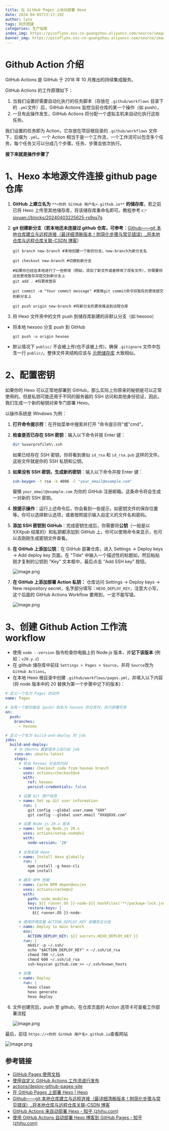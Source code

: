 ```yaml
---
title: 在 GitHub Pages 上自动部署 Hexo
date: 2024-04-05T23:17:19Z
author: lynx
tags: 网页搭建
categories: 生产指南
index_img: https://picoflynx.oss-cn-guangzhou.aliyuncs.com/source/images/siyuanpic/20240405230721.png
banner_img: https://picoflynx.oss-cn-guangzhou.aliyuncs.com/source/images/siyuanpic/20240405230721.png
---
```


# Github Action 介绍

GitHub Actions 是 GitHub 于 2018 年 10 月推出的持续集成服务。

GitHub Actions 的工作原理如下：

1. 当我们设置好需要自动化执行的任务脚本（存放在 `.github/workflows`​ 目录下的 `.yml`​ 文件）后，GitHub Actions 监控当前仓库的某一个操作（如 push）。
2. 一旦有此操作发生，GitHub Actions 将分配一个虚拟主机来自动化执行这些任务。

我们设置的任务即为 Action，它存放在项目根目录的 `.github/workflows`​ 文件下，后缀为 `.yml`​。一个 Action 相当于是一个工作流，一个工作流可以包含多个任务，每个任务又可以分成几个步骤。任务、步骤会依次执行。

**接下来就是操作步骤了**

# 1、Hexo 本地源文件连接 github page 仓库

1. **GitHub 上建立名为**  `**<你的 GitHub 用户名>.github.io**` **的储存库**，若之前已将 Hexo 上传至其他储存库，将该储存库重命名即可。教程参考 👉[siyuan://blocks/20240403225625-rs9ss7g](siyuan://blocks/20240403225625-rs9ss7g)
2. **git 创建新分支（若本地还未连接过 github 仓库，可参考：**​[Github——git 本地仓库建立与远程连接（最详细清晰版本！附简化步骤与常见错误）_将本地仓库与远程仓库关联-CSDN 博客](https://blog.csdn.net/qq_29493173/article/details/113094143)）

   ```git
   git branch new-branch #本地创建一个新的分支，new-branch为新分支名
   
   git checkout new-branch #切换到新分支
   
   #如果你已经在本地进行了一些修改（例如，添加了新文件或者修改了现有文件），你需要将这些更改暂存并提交到新分支上
   git add . #将更改暂存
   
   git commit -m "Your commit message" #使用git commit命令将暂存的更改提交到新分支上
   
   git push origin new-branch #将新分支的更改推送到远程仓库
   ```
3. 将 Hexo 文件夹中的文件 push 到储存库新建的非默认分支（如 hexooo）

* 将本地 hexooo 分支 push 到 GitHub

  ```
  git push -u origin hexooo
  ```
* 默认情况下 `public/`​ 不会被上传(也不该被上传)，确保 `.gitignore`​ 文件中包含一行 `public/`​。整体文件夹结构应该与 [示例储存库](https://github.com/hexojs/hexo-starter) 大致相似。

# 2、配置密钥

如果你的 Hexo 可以正常地部署到 GitHub，那么实际上你原来的秘钥是可以正常使用的。但是私钥可能还用于不同的服务器的 SSH 访问和其他身份验证，因此，我们生成一个新的秘钥对来专门部署 Hexo。

以操作系统是 Windows 为例：

1. **打开命令提示符**：在开始菜单中搜索并打开 "命令提示符"或"cmd"。
2. **检查是否已存在 SSH 密钥**：输入以下命令并按 Enter 键：

   ```bash
   dir %userprofile%\.ssh
   ```

   如果已经存在 SSH 密钥，你将看到类似 `id_rsa`​ 和 `id_rsa.pub`​ 这样的文件。这些文件就是你的 SSH 私钥和公钥。
3. **如果没有 SSH 密钥，生成新的密钥**：输入以下命令并按 Enter 键：

   ```bash
   ssh-keygen -t rsa -b 4096 -C "your_email@example.com"
   ```

   替换 `your_email@example.com`​ 为你的 GitHub 注册邮箱。这条命令将会生成一对新的 SSH 密钥。
4. **按提示操作**：运行上述命令后，你会看到一些提示，如密钥文件的保存位置等。你可以选择默认选项，或者按照提示输入自定义的文件名和密码。
5. **添加 SSH 密钥到 GitHub**：完成密钥生成后，你需要将**公钥**（一般是以 XXXpub 结尾的）和私钥都添加到 GitHub 上。你可以使用命令来显示，也可以去刚刚生成密钥文件查看。
6. **在 GitHub 上添加公钥**：在 GitHub 部署仓库，进入 Settings -> Deploy keys -> Add deploy key 页面。在 "Title" 中输入一个描述性的标题如，然后粘贴刚才复制的公钥到 "Key" 文本框中，最后点击 "Add SSH key" 按钮。

   ![image.png](https://picoflynx.oss-cn-guangzhou.aliyuncs.com/source/images/siyuanpic/20240405222023.png "Deploy keys页面")
7. **在 GitHub 上添加部署 Action 私钥：** 仓库访问 Settings -> Deploy keys -> New respository secret，名字部分填写：`HEXO_DEPLOY_KEY`​，注意大小写，这个后面的 GitHub Actions Workflow 要用到，一定不能写错。

   ![image.png](https://picoflynx.oss-cn-guangzhou.aliyuncs.com/source/images/siyuanpic/20240405222337.png "Action secret页面")

# 3、创建 Github Action 工作流 workflow

* 使用 `node --version`​ 指令检查你电脑上的 Node.js 版本，并**记下该版本** (例如：`v20.y.z`​)
* 在 github 储存库中前往 `Settings > Pages > Source`​，并将 `Source`​ 改为 `GitHub Actions`​。
* 在本地 Hexo 根目录中创建 `.github/workflows/pages.yml`​，并填入以下内容 (将 node 版本中的 20 替换为第一个步骤中记下的版本)：

```yml
# 定义一个名为 Pages 的动作
name: Pages

# 当有一个新的推送（push）到名为 hexooo 的分支时，执行部署任务
on:
  push:
    branches:
      - hexooo

# 定义一个名为 build-and-deploy 的 job
jobs:
  build-and-deploy:
    # 在 Ubuntu 最新版本上运行此 job
    runs-on: ubuntu-latest
    steps:
      # 检出 hexooo 分支的代码
      - name: Checkout code from hexooo branch
        uses: actions/checkout@v4
        with:
          ref: hexooo
          persist-credentials: false

      # 设置 Git 用户信息
      - name: Set up Git user information
        run: |
          git config --global user.name "XXX"
          git config --global user.email "XXX@XXX.com"

      # 设置 Node.js 20.x 版本
      - name: Set up Node.js 20.x
        uses: actions/setup-node@v2
        with:
          node-version: '20'
  
      # 全局安装 Hexo
      - name: Install Hexo globally
        run: |
          npm install -g hexo-cli
          npm install

      # 缓存 NPM 依赖
      - name: Cache NPM dependencies
        uses: actions/cache@v2
        with:
          path: node_modules
          key: ${{ runner.OS }}-node-${{ hashFiles('**/package-lock.json') }}
          restore-keys: |
            ${{ runner.OS }}-node-

      # 使用环境变量 ACTION_DEPLOY_KEY 部署到主分支
      - name: Deploy to main branch
        env:
          ACTION_DEPLOY_KEY: ${{ secrets.HEXO_DEPLOY_KEY }}
        run: |
          mkdir -p ~/.ssh/
          echo "$ACTION_DEPLOY_KEY" > ~/.ssh/id_rsa
          chmod 700 ~/.ssh
          chmod 600 ~/.ssh/id_rsa
          ssh-keyscan github.com >> ~/.ssh/known_hosts

      # 部署
      - name: Deploy
        run: |
          hexo clean
          hexo generate
          hexo deploy
```

6. 文件创建完后，push 至 github，在仓库页面的 Action 选项卡可查看工作部署流程

   ![image.png](https://picoflynx.oss-cn-guangzhou.aliyuncs.com/source/images/siyuanpic/20240405230309.png "Action部署页面")

最后，前往 `https://<你的 GitHub 用户名>.github.io`​ 查看网站

![image.png](https://picoflynx.oss-cn-guangzhou.aliyuncs.com/source/images/siyuanpic/20240405230721.png "部署成功")

## 参考链接

* [GitHub Pages 使用文档](https://docs.github.com/zh/pages)
* [使用自定义 GitHub Actions 工作流进行发布](https://docs.github.com/zh/pages/getting-started-with-github-pages/configuring-a-publishing-source-for-your-github-pages-site#%E4%BD%BF%E7%94%A8%E8%87%AA%E5%AE%9A%E4%B9%89-github-actions-%E5%B7%A5%E4%BD%9C%E6%B5%81%E8%BF%9B%E8%A1%8C%E5%8F%91%E5%B8%83)
* [actions/deploy-github-pages-site](https://github.com/marketplace/actions/deploy-github-pages-site)
* [在 GitHub Pages 上部署 Hexo | Hexo](https://hexo.io/zh-cn/docs/github-pages)
* [Github——git 本地仓库建立与远程连接（最详细清晰版本！附简化步骤与常见错误）_将本地仓库与远程仓库关联-CSDN 博客](https://blog.csdn.net/qq_29493173/article/details/113094143)
* [GitHub Actions 来自动部署 Hexo - 知乎 (zhihu.com)](https://zhuanlan.zhihu.com/p/170563000)
* [使用 GitHub Actions 自动部署 Hexo 博客到 GitHub Pages - 知乎 (zhihu.com)](https://zhuanlan.zhihu.com/p/161969042#:~:text=%E4%BD%BF%E7%94%A8%20GitHub%20Actions%20%E8%87%AA%E5%8A%A8%E9%83%A8%E7%BD%B2%20Hexo%20%E5%8D%9A%E5%AE%A2%E5%88%B0%20GitHub%20Pages,%E5%BC%80%E5%8F%91%E6%BA%90%E7%A0%81%E3%80%82%20...%203%20%E9%83%A8%E7%BD%B2%20%E6%9C%80%E5%90%8E%EF%BC%8C%E6%88%91%E4%BB%AC%E5%8F%AA%E9%9C%80%E8%A6%81%E5%B0%86%E6%BA%90%E7%A0%81%E6%8E%A8%E9%80%81%E5%88%B0%E6%8C%87%E5%AE%9A%E5%88%86%E6%94%AF%EF%BC%8CGitHub%20Actions%20%E5%B0%B1%E4%BC%9A%E8%87%AA%E5%8A%A8%E5%B8%AE%E6%88%91%E4%BB%AC%E9%83%A8%E7%BD%B2%E9%A1%B9%E7%9B%AE%E5%95%A6%E3%80%82%20)

‍
